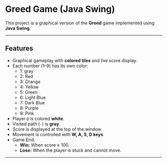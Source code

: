 # Greed Game (Java Swing)

This project is a graphical version of the **Greed** game implemented using **Java Swing**.

---

## Features

- Graphical gameplay with **colored tiles** and live score display.
- Each number (1–9) has its own color:
  - 1: gray
  - 2: Red
  - 3: Orange
  - 4: Yellow
  - 5: Green
  - 6: Light Blue
  - 7: Dark Blue
  - 8: Purple
  - 9: Pink
- Player `@` is colored **white**.
- Visited path (`-`) is **gray**.
- Score is displayed at the top of the window.
- Movement is controlled with **W, A, S, D keys**.
- Game End:
  - **Win:** When score ≥ 100.
  - **Lose:** When the player is stuck and cannot move.

---

